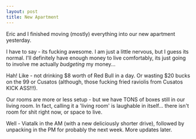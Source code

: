 ```yaml
---
layout: post
title: New Apartment
---
```


Eric and I finished moving (mostly) everything into our new apartment
yesterday.

I have to say - its fucking awesome. I am just a little nervous, but I guess
its normal. I'll definitely have enough money to live comfortably, its just
going to involve me actually _budgeting_ my money...

Hah! Like - not drinking $8 worth of Red Bull in a day. Or wasting $20 bucks
on the 99 or Cusatos (although, those fucking fried raviolis from Cusatos KICK
ASS!!!).

Our rooms are more or less setup - but we have TONS of boxes still in our
living room. In fact, calling it a 'living room' is laughable in itself...
there isn't room for shit right now, or space to live.

Well - Viatalk in the AM (with a new deliciously shorter drive), followed by
unpacking in the PM for probably the next week. More updates later.

